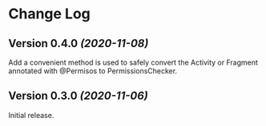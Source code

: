 Change Log
==========

Version 0.4.0 *(2020-11-08)*
----------------------------
Add a convenient method is used to safely convert the Activity or Fragment annotated with @Permisos 
to PermissionsChecker.

Version 0.3.0 *(2020-11-06)*
----------------------------
Initial release.
